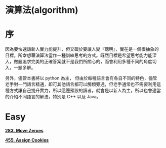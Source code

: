 # 演算法(algorithm)

# 序

因為要快速讓新人實力能提升，但又礙於要讓人變『聰明』，實在是一個很抽象的目標，所幸想藉演算法當作一種訓練思考的方式。既然目標是希望思考能力能深入，做題追求完美的正確答案就不是我們所關心的，而會利用多種不同的角度切入，一題多解。

另外，儘管本書將以 python 為主， 但由於每種語言會有各自不同的特色，儘管老手對一門語言精通，即可其他語言都可以觸類旁通，但老手通常也不需要利用這種方式讓自己提升實力，所以這邊預設的讀者，就會是以新人為主，所以也會適當的介紹不同語言的解法，特別是 C++ 以及 Java。 

# Easy

[**283. Move Zeroes**](https://www.notion.so/283-Move-Zeroes-18bd67555b2e4a4089f6dd76a495b989)


[**455. Assign Cookies**](https://www.notion.so/455-Assign-Cookies-6b41584f6cc342fbb5c28841ed8449c5)

##